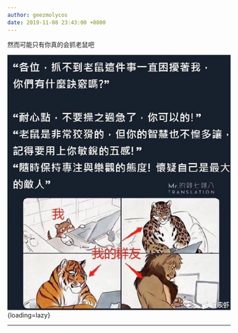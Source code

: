 ```yaml
---
author: geezmolycos
date: 2019-11-08 23:43:00 +0800
---
```


然而可能只有你真的会抓老鼠吧

![](/images/qq-zone/2019-11-08-mouse.jpg){loading=lazy}

---
